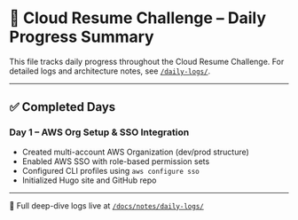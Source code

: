 # 📌 Cloud Resume Challenge – Daily Progress Summary

This file tracks daily progress throughout the Cloud Resume Challenge.
For detailed logs and architecture notes, see [`/daily-logs/`](./daily-logs/).

---

## ✅ Completed Days

### Day 1 – AWS Org Setup & SSO Integration
- Created multi-account AWS Organization (dev/prod structure)
- Enabled AWS SSO with role-based permission sets
- Configured CLI profiles using `aws configure sso`
- Initialized Hugo site and GitHub repo


---

📂 Full deep-dive logs live at [`/docs/notes/daily-logs/`](./daily-logs/)
